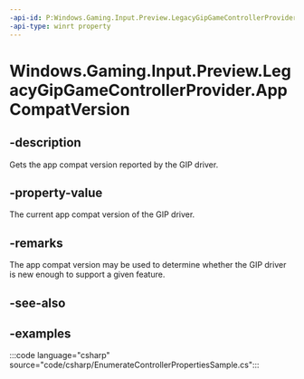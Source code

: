 ```yaml
---
-api-id: P:Windows.Gaming.Input.Preview.LegacyGipGameControllerProvider.AppCompatVersion
-api-type: winrt property
---
```


<!-- Property syntax.
public uint AppCompatVersion { get; }
-->

# Windows.Gaming.Input.Preview.LegacyGipGameControllerProvider.AppCompatVersion

## -description

Gets the app compat version reported by the GIP driver.

## -property-value

The current app compat version of the GIP driver.

## -remarks

The app compat version may be used to determine whether the GIP driver is new enough to support a given feature.

## -see-also

## -examples

:::code language="csharp" source="code/csharp/EnumerateControllerPropertiesSample.cs":::
